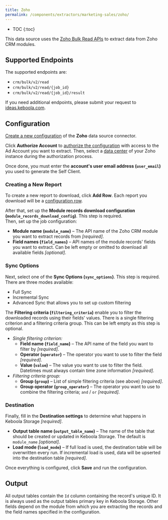 ```yaml
---
title: Zoho
permalink: /components/extractors/marketing-sales/zoho/
---
```


* TOC
{:toc}

This data source uses the [Zoho Bulk Read APIs](https://www.zoho.com/crm/developer/docs/api/v2/bulk-read/overview.html) to extract data from Zoho CRM modules.

## Supported Endpoints
The supported endpoints are:

- `crm/bulk/v2/read`
- `crm/bulk/v2/read/{job_id}`
- `crm/bulk/v2/read/{job_id}/result`

If you need additional endpoints, please submit your request to [ideas.keboola.com](https://ideas.keboola.com/).

## Configuration
[Create a new configuration](/components/#creating-component-configuration) of the **Zoho** data source connector.

Click **Authorize Account** to [authorize the configuration](/components/#authorization) with access to the Ad Account you want to extract. Then, select 
a [data center](https://help.zoho.com/portal/en/kb/commerce/user-guide/getting-started-with-zoho-commerce/articles/data-centers) of your Zoho instance during the authorization process.

Once done, you must enter the **account's user email address (`user_email`)** you used to generate the Self Client.

### Creating a New Report
To create a new report to download, click **Add Row**. 
Each report you download will be a [configuration row](https://help.keboola.com/components/#configuration-rows).

After that, set up the **Module records download configuration (`module_records_download_config`)**. This step is required.  
Then, set up the job configuration:
  - **Module name (`module_name`)** – The API name of the Zoho CRM module you want to extract records from *[required]*. 
  - **Field names (`field_names`)** – API names of the module records' fields you want to extract. Can be left empty or omitted to download all available fields *[optional]*. 

### Sync Options
Next, select one of the **Sync Options (`sync_options`)**. This step is required. There are three modes available: 
- Full Sync
- Incremental Sync
- Advanced Sync that allows you to set up custom filtering

The **Filtering criteria (`filtering_criteria`)** enable you to filter the downloaded records using their fields' values. There is a single filtering criterion and a filtering criteria group. 
This can be left empty as this step is optional.

- *Single filtering criterion:*
    - **Field name (`field_name`)** – The API name of the field you want to filter by *[required]*. 
    - **Operator (`operator`)** – The operator you want to use to filter the field *[required]*. 
    - **Value (`value`)** – The value you want to use to filter the field. Datetimes must always contain time zone information *[required]*. 
- *Filtering criteria group:*
    - **Group (`group`)** – List of simple filtering criteria (see above) *[required]*. 
    - **Group operator (`group_operator`)** – The operator you want to use to combine the filtering criteria; `and` / `or` *[required]*.

### Destination
Finally, fill in the **Destination settings** to determine what happens in Keboola Storage *[required]*.

- **Output table name (`output_table_name`)** – The name of the table that should be created or updated in Keboola Storage. The default is `module_name` *[optional]*.
- **Load mode (`load_mode`)** –  If full load is used, the destination table will be overwritten every run. If incremental load is used, data will be upserted into the destination table *[required]*.

Once everything is configured, click **Save** and run the configuration.

## Output
All output tables contain the `Id` column containing the record's unique ID. It is always used as the output tables primary key in Keboola Storage. 
Other fields depend on the module from which you are extracting the records and the field names specified in the configuration.
